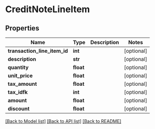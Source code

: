 # CreditNoteLineItem

## Properties
Name | Type | Description | Notes
------------ | ------------- | ------------- | -------------
**transaction_line_item_id** | **int** |  | [optional] 
**description** | **str** |  | [optional] 
**quantity** | **float** |  | [optional] 
**unit_price** | **float** |  | [optional] 
**tax_amount** | **float** |  | [optional] 
**tax_idfk** | **int** |  | [optional] 
**amount** | **float** |  | [optional] 
**discount** | **float** |  | [optional] 

[[Back to Model list]](../README.md#documentation-for-models) [[Back to API list]](../README.md#documentation-for-api-endpoints) [[Back to README]](../README.md)


